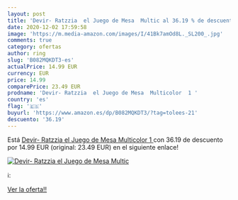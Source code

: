 ```yaml
---
layout: post
title: 'Devir- Ratzzia  el Juego de Mesa  Multic al 36.19 % de descuento'
date: 2020-12-02 17:59:58
image: 'https://m.media-amazon.com/images/I/41Bk7amOd8L._SL200_.jpg'
comments: true
category: ofertas
author: ring
slug: 'B082MQKDT3-es'
actualPrice: 14.99 EUR
currency: EUR
price: 14.99
comparePrice: 23.49 EUR
prodname: 'Devir- Ratzzia  el Juego de Mesa  Multicolor  1 '
country: 'es'
flag: '🇪🇸'
buyurl: 'https://www.amazon.es/dp/B082MQKDT3/?tag=tolees-21'
descuento: '36.19'
---
```


Está [Devir- Ratzzia  el Juego de Mesa  Multicolor  1 ](https://www.amazon.es/dp/B082MQKDT3/?tag=tolees-21) con 36.19 de descuento por 14.99 EUR (original: 23.49 EUR) en el siguiente enlace!

[![Devir- Ratzzia  el Juego de Mesa  Multic](https://m.media-amazon.com/images/I/41Bk7amOd8L._SL200_.jpg)](https://www.amazon.es/dp/B082MQKDT3/?tag=tolees-21)

ℹ️:


[Ver la oferta!!](https://www.amazon.es/dp/B082MQKDT3/?tag=tolees-21)
